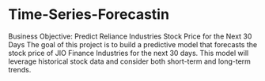 # Time-Series-Forecastin

Business Objective: 
Predict Reliance Industries Stock Price for the Next 30 Days
The goal of this project is to build a predictive model that forecasts the stock price of JIO Finance Industries for the next 30 days. 
This model will leverage historical stock data and consider both short-term and long-term trends. 


